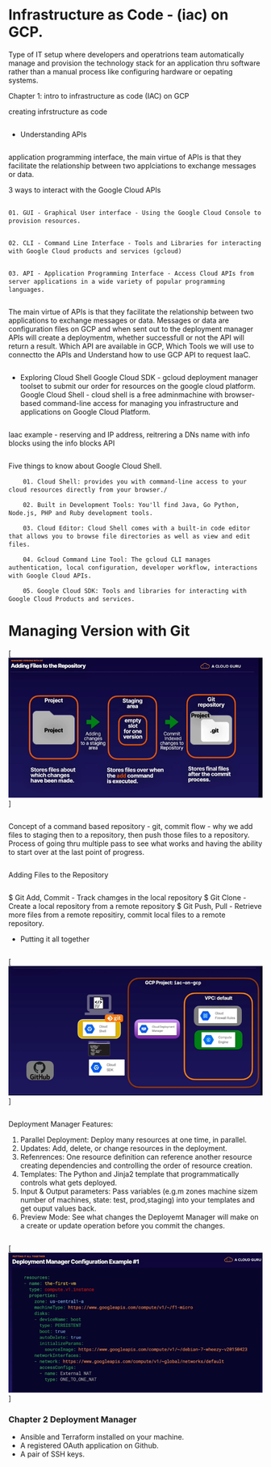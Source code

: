 # Infrastructure as Code - (iac) on GCP. 

Type of IT setup where developers and operatrions team automatically manage and provision the technology stack for an application
thru software rather than a manual process like configuring hardware or oepating systems.

Chapter 1: intro to infrastructure as code (IAC) on GCP

creating infrstructure as code
```
```
* Understanding APIs
```
```
application programming interface, the main virtue of APIs is that they facilitate the relationship between two applciations to exchange messages or data.

3 ways to interact with the Google Cloud APIs
```
```
    01. GUI - Graphical User interface - Using the Google Cloud Console to provision resources.
```
```
    02. CLI - Command Line Interface - Tools and Libraries for interacting with Google Cloud products and services (gcloud)
```
```
    03. API - Application Programming Interface - Access Cloud APIs from server applications in a wide variety of popular programming languages.
```
```
The main virtue of APIs is that they facilitate the relationship between two applications to exchange messages or data. 
Messages or data are configuration files on GCP and when sent out to the deployment manager APIs will create a deploymentm, whether successfull or not the API will return a result. 
Which API are available in GCP, Which Tools we will use to connectto the APIs and Understand how to use GCP API to request IaaC. 
```
```
* Exploring Cloud Shell
Google Cloud SDK - gcloud deployment manager toolset to submit our order for resources on the google cloud platform.
Google Cloud Shell - cloud shell is a free adminmachine with browser-based command-line access for managing you 
infrastructure and applications on Google Cloud Platform. 
```
```
Iaac example - reserving and IP address, reitrering a DNs name with info blocks using the info blocks API
```
```
Five things to know about Google Cloud Shell.
```
    01. Cloud Shell: provides you with command-line access to your cloud resources directly from your browser./
```
```
    02. Built in Development Tools: You'll find Java, Go Python, Node.js, PHP and Ruby development tools.
```
```
    03. Cloud Editor: Cloud Shell comes with a built-in code editor that allows you to browse file directories as well as view and edit files. 
```
```
    04. Gcloud Command Line Tool: The gcloud CLI manages authentication, local configuration, developer workflow, interactions with Google Cloud APIs. 
```
```
    05. Google Cloud SDK: Tools and libraries for interacting with Google Cloud Products and services.
```
# Managing Version with Git

[<img src="https://github.com/cgpeanut/gcp-deployment-manager/blob/main/data/git_flow.png">]

```
```
Concept of a command based repository - git, commit flow - why we add files to staging then to a repository, then push those files to a repository. 
Process of going thru multiple pass to see what works and having the ability to start over at the last point of progress. 
```
```
Adding Files to the  Repository
```
```
$ Git Add, Commit - Track chamges in the local repository
$ Git Clone - Create a local repository from a remote repository
$ Git Push, Pull - Retrieve more files from a remote repositiry, commit local files to a remote repository.

* Putting it all together
```
```
[<img src="https://github.com/cgpeanut/gcp-deployment-manager/blob/main/data/deployment-flow.png">]
```
```
Deployment Manager Features:
1. Parallel Deployment: Deploy many resources at one time, in parallel.
2. Updates: Add, delete, or change resources in the deployment.
3. Refenrences: One resource definition can reference another resource creating dependencies 
 and controlling the order of resource creation.
4. Templates: The Python and Jinja2 template that programmatically controls what gets deployed. 
5. Input & Output parameters: Pass variables (e.g.m zones machine sizem number of machines, state: test, prod,staging) into your templates and get ouput values back.
6. Preview Mode: See what changes the Deployemt Manager will make on a create or update operation before you commit the changes. 
```
```
[<img src="https://github.com/cgpeanut/gcp-deployment-manager/blob/main/data/deployment-mgr-config-template-ex1.png">]

### Chapter 2 Deployment Manager 

* Ansible and Terraform installed on your machine.
* A registered OAuth application on Github.
* A pair of SSH keys.

```
```




